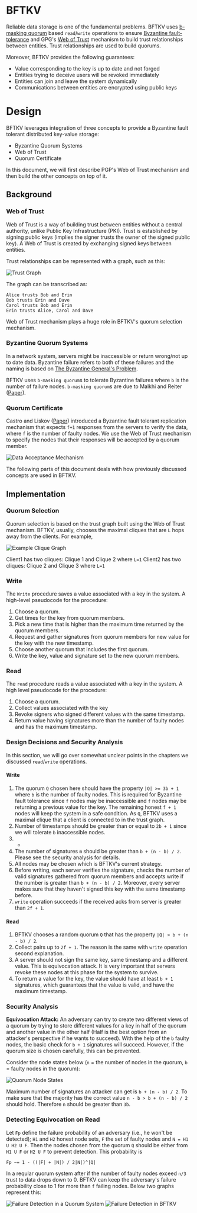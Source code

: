 # BFTKV
Reliable data storage is one of the fundamental problems.
BFTKV uses [b-masking quorum](http://www.cs.utexas.edu/users/lorenzo/corsi/cs380d/papers/bquorum-dc.pdf) based `read`/`write` operations to
ensure [Byzantine fault-tolerance](https://dl.acm.org/citation.cfm?id=357176) and GPG's [Web of Trust](https://www.gnupg.org/gph/en/manual/x547.html) 
mechanism to build trust relationships between entities. Trust relationships are used to build quorums.

Moreover, BFTKV provides the following guarantees:

* Value corresponding to the key is up to date and not forged
* Entities trying to deceive users will be revoked immediately
* Entities can join and leave the system dynamically
* Communications between entities are encrypted using public keys

# Design
BFTKV leverages integration of three concepts to provide a Byzantine fault tolerant distributed key-value storage:

* Byzantine Quorum Systems
* Web of Trust
* Quorum Certificate

In this document, we will first describe PGP's Web of Trust mechanism and then build the other concepts on top of it. 

## Background
### Web of Trust
Web of Trust is a way of building trust between entities without a central authority, unlike Public Key Infrastructure (PKI).
Trust is established by signing public keys (implies the signer trusts the owner of the signed public key). A Web of Trust
is created by exchanging signed keys between entities. 
 
Trust relationships can be represented with a graph, such as this:
 
![Trust Graph](images/trustGraph.png)

The graph can be transcribed as:
```
Alice trusts Bob and Erin
Bob trusts Erin and Dave
Carol trusts Bob and Erin
Erin trusts Alice, Carol and Dave
```

Web of Trust mechanism plays a huge role in BFTKV's quorum selection mechanism.

### Byzantine Quorum Systems
In a network system, servers might be inaccessible or return wrong/not up to date data. Byzantine failure refers to
both of these failures and the naming is based on [The Byzantine General's Problem](https://dl.acm.org/citation.cfm?id=357176).

BFTKV uses `b-masking quorum`s to tolerate Byzantine failures where `b` is the number of failure nodes.
`b-masking quorum`s are due to Malkhi and Reiter ([Paper](http://www.cs.utexas.edu/users/lorenzo/corsi/cs380d/papers/bquorum-dc.pdf)).

### Quorum Certificate
Castro and Liskov ([Paper](http://pmg.lcs.mit.edu/papers/osdi99.pdf)) introduced
a Byzantine fault tolerant replication mechanism that expects `f+1` responses
from the servers to verify the data, where `f` is the number of faulty nodes. We use the Web of Trust mechanism to specify
the nodes that their responses will be accepted by a quorum member.

![Data Acceptance Mechanism](images/quorumAccept.png)

The following parts of this document deals with how previously discussed concepts are
used in BFTKV.

## Implementation
### Quorum Selection
Quorum selection is based on the trust graph built using the Web of Trust mechanism. BFTKV, usually, chooses the maximal cliques that are
`L` hops away from the clients. For example,

![Example Clique Graph](images/clique.png)

Client1 has two cliques: Clique 1 and Clique 2 where `L=1`
Client2 has two cliques: Clique 2 and Clique 3 where `L=1`

### Write
The `Write` procedure saves a value associated with a key in the system. A high-level pseudocode for the procedure:

1. Choose a quorum.
2. Get times for the key from quorum members.
3. Pick a new time that is higher than the maximum time returned by the quorum members.
4. Request and gather signatures from quorum members for new value for the key with the new timestamp.
5. Choose another quorum that includes the first quorum.
6. Write the key, value and signature set to the new quorum members.

### Read
The `read` procedure reads a value associated with a key in the system. A high level pseudocode for the procedure:

1. Choose a quorum.
2. Collect values associated with the key
3. Revoke signers who signed different values with the same timestamp.
4. Return value having signatures more than the number of faulty nodes and has the maximum timestamp.

### Design Decisions and Security Analysis
In this section, we will go over somewhat unclear points in the chapters we discussed `read`/`write` operations.

#### Write 

1. The quorum `Q` chosen here should have the property `|Q| >= 3b + 1` where `b` is the number of faulty nodes. This is required for Byzantine fault
tolerance since `f` nodes may be inaccessible and `f` nodes may be returning a previous value for the key. The remaining honest `f + 1` nodes will keep the
system in a safe condition. As `Q`, BFTKV uses a maximal clique that a client is connected to in the trust graph.
2. Number of timestamps should be greater than or equal to `2b + 1` since we will tolerate `b` inaccessible nodes.
3. -
4. The number of signatures `m` should be greater than `b + (n - b) / 2`. Please see the security analysis for details.
5. All nodes may be chosen which is BFTKV's current strategy.
6. Before writing, each server verifies the signature, checks the number of valid signatures gathered from quorum members and accepts write if the number
is greater than `b + (n - b) / 2`. Moreover, every server makes sure that they haven't signed this key with the same timestamp before. 
7. `write` operation succeeds if the received acks from server is greater than `2f + 1`.


#### Read

1. BFTKV chooses a random quorum `Q` that has the property `|Q| > b + (n - b) / 2`.
2. Collect pairs up to `2f + 1`. The reason is the same with `write` operation second explanation.
3. A server should not sign the same key, same timestamp and a different value. This is equivocation attack.
It is very important that servers revoke these nodes at this phase for the system to survive.
4. To return a value for the key, the value should have at least `b + 1` signatures, which guarantees that the value is valid, and have the maximum timestamp.

### Security Analysis
**Equivocation Attack:** An adversary can try to create two different views of a quorum by trying to store different values for a key in half of the quorum and
another value in the other half (Half is the best option from an attacker's perspective if he wants to succeed). With the help of the `b` faulty nodes, the basic check for
`b + 1` signatures will succeed. However, if the quorum size is chosen carefully, this can be prevented.

Consider the node states below (`n` = the number of nodes in the quorum, `b` = faulty nodes in the quorum):

![Quorum Node States](images/quorumNodeStates.png)

Maximum number of signatures an attacker can get is `b + (n - b) / 2`. To make sure that the majority has the correct value `n - b > b + (n - b) / 2` should hold. Therefore `n`
should be greater than `3b`.

### Detecting Equivocation on Read
Let `Fp` define the failure probability of an adversary (i.e., he won't be detected); `H1` and `H2` honest node sets, `F` the set of faulty nodes and `N = H1 U H2 U F`.
Then the nodes chosen from the quorum `Q` should be either from `H1 U F` or `H2 U F` to prevent detection. This probability is

```
Fp ~= 1 - ((|F| + |N|) / 2|N|)^|Q|
```

In a reqular quorum system after if the number of faulty nodes exceed `n/3` trust to data drops down to 0. BFTKV can keep the adversary's failure probability
close to 1 for more than `f` failing nodes. Below two graphs represent this:

<p float="left">
  <img src="images/failureDetectionInQuorum.png" alt="Failure Detection in a Quorum System"/>
  <img src="images/failureDetectionInBFTKV.png" alt="Failure Detection in BFTKV"/> 
</p>
